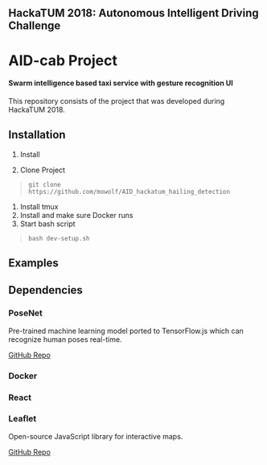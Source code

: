 ## HackaTUM 2018: Autonomous Intelligent Driving Challenge
# AID-cab Project
#### Swarm intelligence based taxi service with gesture recognition UI

This repository consists of the project that was developed during HackaTUM 2018.

## Installation

1. Install


1. Clone Project
> `git clone https://github.com/mowolf/AID_hackatum_hailing_detection`

1. Install tmux
1. Install and make sure Docker runs
1. Start bash script
> `bash dev-setup.sh`

## Examples


## Dependencies

### PoseNet
Pre-trained machine learning model ported to TensorFlow.js which can recognize human poses real-time.

[GitHub Repo](https://github.com/tensorflow/tfjs-models/tree/master/posenet)

### Docker
### React

### Leaflet
Open-source JavaScript library for interactive maps.

[GitHub Repo](https://github.com/Leaflet/Leaflet)
